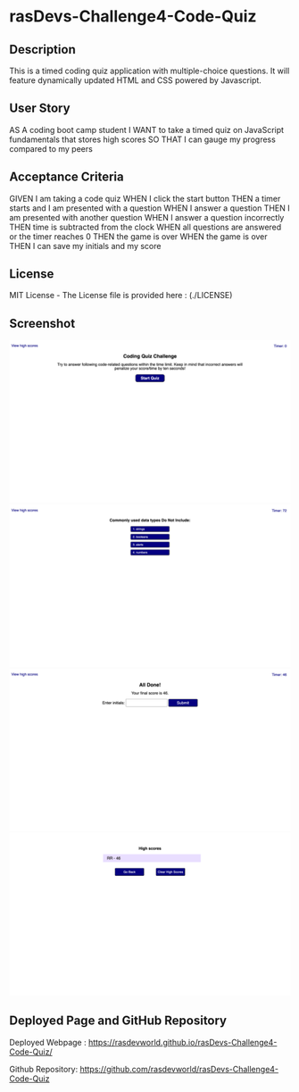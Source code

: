 # rasDevs-Challenge4-Code-Quiz

## Description

This is a timed coding quiz application with multiple-choice questions. It will feature dynamically updated HTML and CSS powered by Javascript.

## User Story

AS A coding boot camp student
I WANT to take a timed quiz on JavaScript fundamentals that stores high scores
SO THAT I can gauge my progress compared to my peers

## Acceptance Criteria

GIVEN I am taking a code quiz
WHEN I click the start button
THEN a timer starts and I am presented with a question
WHEN I answer a question
THEN I am presented with another question
WHEN I answer a question incorrectly
THEN time is subtracted from the clock
WHEN all questions are answered or the timer reaches 0
THEN the game is over
WHEN the game is over
THEN I can save my initials and my score

## License

MIT License - The License file is provided here : (./LICENSE)


## Screenshot

![Alt text](assets/images/start-quiz.png) ![Alt text](assets/images/multiple-choice-question.png) ![Alt text](assets/images/submit-initials.png) ![Alt text](assets/images/high-scores.png) 


## Deployed Page and GitHub Repository

Deployed Webpage : https://rasdevworld.github.io/rasDevs-Challenge4-Code-Quiz/

Github Repository: https://github.com/rasdevworld/rasDevs-Challenge4-Code-Quiz